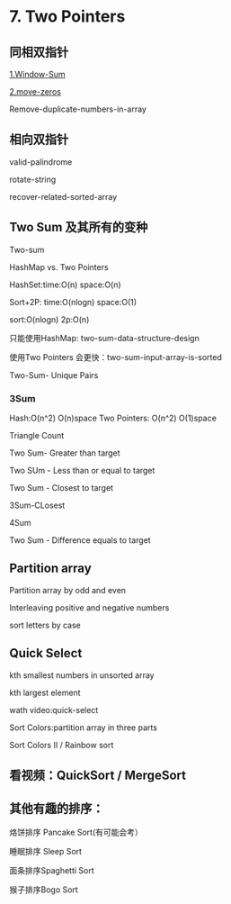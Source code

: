 
# 7. Two Pointers

## 同相双指针

[1.Window-Sum](https://github.com/xliu117/Leetcode/tree/master/step-by-step%20training/7.%20Two%20Pointers/LintCode%20604.%20Window%20Sum)

[2.move-zeros](https://github.com/xliu117/Leetcode/tree/master/step-by-step%20training/7.%20Two%20Pointers/LeetCode%20283.%20Move%20Zeroes)

Remove-duplicate-numbers-in-array

## 相向双指针

valid-palindrome

rotate-string

recover-related-sorted-array

## Two Sum 及其所有的变种
Two-sum

HashMap vs. Two Pointers

HashSet:time:O(n) space:O(n)

Sort+2P: time:O(nlogn)  space:O(1)

sort:O(nlogn)
2p:O(n)

只能使用HashMap: two-sum-data-structure-design

使用Two Pointers 会更快：two-sum-input-array-is-sorted

Two-Sum- Unique Pairs

### 3Sum 

Hash:O(n^2) O(n)space
Two Pointers: O(n^2) O(1)space


Triangle Count


Two Sum- Greater than target

Two SUm - Less than or equal to target

Two Sum - Closest to target

3Sum-CLosest

4Sum

Two Sum - Difference equals to target

## Partition array

Partition array by odd and even

Interleaving positive and negative numbers

sort letters by case

## Quick Select

kth smallest numbers in unsorted array

kth largest element

wath video:quick-select


Sort Colors:partition array in three parts

Sort Colors II / Rainbow sort

## 看视频：QuickSort / MergeSort

## 其他有趣的排序：

烙饼排序 Pancake Sort(有可能会考）

睡眠排序 Sleep Sort

面条排序Spaghetti Sort

猴子排序Bogo Sort

